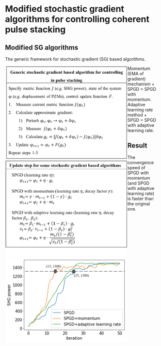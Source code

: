 # Modified stochastic gradient algorithms for controlling coherent pulse stacking

## Modified SG algorithms
The generic framework for stochastic gradient (SG) based algorithms.  
<div style="float:left;border:solid 1px 000;margin:2px;"><img src="demo/generic_sgd.png"  width="400" ></div>  

Momentum (EMA of gradient) mechanism + SPGD = SPGD with momentum.       
Adaptive learning rate method + SPGD = SPGD with adaptive learning rate.    
<div style="float:left;border:solid 1px 000;margin:2px;"><img src="demo/modified_spdg.png"  width="400" ></div>

## Result
The convergence speed of SPGD with momentum (and SPGD with adaptive learning rate) is faster than the original one. 
<div style="float:left;border:solid 1px 000;margin:2px;"><img src="demo/comparison.png"  width="400" ></div>
